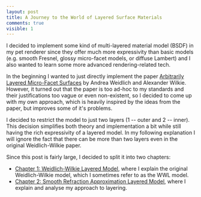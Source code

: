 ```yaml
---
layout: post
title: A Journey to the World of Layered Surface Materials
comments: true
visible: 1
---
```


I decided to implement some kind of multi-layered material model (BSDF) in my pet renderer since they offer much more expressivity than basic models (e.g. smooth Fresnel, glossy micro-facet models, or diffuse Lambert) and I also wanted to learn some more advanced rendering-related tech.

In the beginning I wanted to just directly implement the paper [Arbitrarily Layered Micro-Facet Surfaces](https://www.cg.tuwien.ac.at/research/publications/2007/weidlich_2007_almfs/) by Andrea Weidlich and Alexander Wilkie. However, it turned out that the paper is too ad-hoc to my standards and their justifications too vague or even non-existent, so I decided to come up with my own approach, which is heavily inspired by the ideas from the paper, but improves some of it's problems.

I decided to restrict the model to just two layers (1 -- outer and 2 -- inner). This decision simplifies both theory and implementation a bit while still having the rich expressivity of a layered model. In my following explanation I will ignore the fact that there can be more than two layers even in the original Weidlich-Wilkie paper.

Since this post is fairly large, I decided to split it into two chapters:

- [Chapter 1: Weidlich-Wilkie Layered Model](chapter-1-weidlich-wilkie-layered-model.html), where I explain the original Weidlich-Wilkie model, which I sometimes refer to as the WWL model.
- [Chapter 2: Smooth Refraction Approximation Layered Model](chapter-2-smooth-refraction-approximation-layered-model.html), where I explain and analyse my approach to layering.